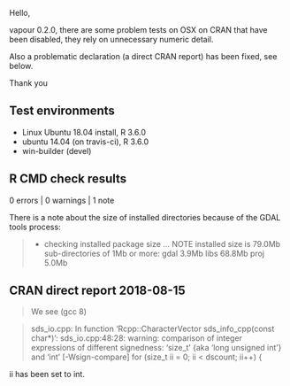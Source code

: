 
Hello, 

vapour 0.2.0, there are some problem tests on OSX on CRAN that have 
been disabled, they rely on unnecessary numeric detail. 

Also a problematic declaration (a direct CRAN report) has been fixed, 
see below. 

Thank you


## Test environments

* Linux Ubuntu 18.04 install, R 3.6.0
* ubuntu 14.04 (on travis-ci), R 3.6.0
* win-builder (devel)

## R CMD check results

0 errors | 0 warnings | 1 note

There is a note about the size of installed directories because of the GDAL 
 tools process:


> * checking installed package size ... NOTE
>   installed size is 79.0Mb
>  sub-directories of 1Mb or more:
>     gdal   3.9Mb
>     libs  68.8Mb
>     proj   5.0Mb
    

## CRAN direct report 2018-08-15

> We see (gcc 8)

> sds_io.cpp: In function ‘Rcpp::CharacterVector sds_info_cpp(const char*)’:
> sds_io.cpp:48:28: warning: comparison of integer expressions of 
> different signedness: ‘size_t’ {aka ‘long unsigned int’} and ‘int’ 
> [-Wsign-compare]
>       for (size_t ii = 0; ii < dscount; ii++) {
  
ii has been set to int. 


      
